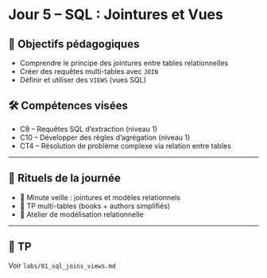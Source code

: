 # Jour 5 – SQL : Jointures et Vues

## 🎯 Objectifs pédagogiques

- Comprendre le principe des jointures entre tables relationnelles
- Créer des requêtes multi-tables avec `JOIN`
- Définir et utiliser des `VIEWS` (vues SQL)

## 🛠 Compétences visées

- C9 – Requêtes SQL d’extraction (niveau 1)
- C10 – Développer des règles d’agrégation (niveau 1)
- CT4 – Résolution de problème complexe via relation entre tables

---

## 📌 Rituels de la journée

- 📰 Minute veille : jointures et modèles relationnels
- 🧪 TP multi-tables (books + authors simplifiés)
- 🤝 Atelier de modélisation relationnelle

---

## 🧪 TP
Voir `labs/01_sql_joins_views.md`